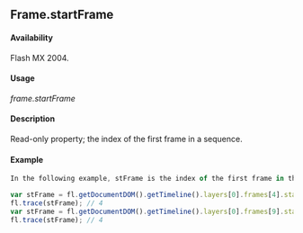 ## Frame.startFrame

#### Availability

Flash MX 2004.

#### Usage

*frame.startFrame*

#### Description

Read-only property; the index of the first frame in a sequence.

#### Example

```javascript
In the following example, stFrame is the index of the first frame in the frame sequence. In this example, a frame sequence is spanning the six frames from Frame 5 to Frame 10. Therefore, the value of stFrame at any frame between Frame 5 and Frame 10 is 4 (remember that index values are different from frame number values).

var stFrame = fl.getDocumentDOM().getTimeline().layers[0].frames[4].startFrame; 
fl.trace(stFrame); // 4
var stFrame = fl.getDocumentDOM().getTimeline().layers[0].frames[9].startFrame; 
fl.trace(stFrame); // 4

```